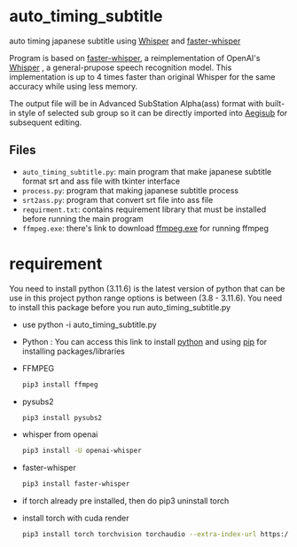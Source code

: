 # auto_timing_subtitle
auto timing japanese subtitle using [Whisper](https://github.com/openai/whisper) and [faster-whisper](https://github.com/SYSTRAN/faster-whisper)

Program is based on [faster-whisper](https://github.com/SYSTRAN/faster-whisper), a reimplementation of OpenAI's [Whisper](https://github.com/openai/whisper) , a general-prupose speech recognition model. This implementation is up to 4 times faster than original Whisper for the same accuracy while using less memory.

The output file will be in Advanced SubStation Alpha(ass) format with built-in style of selected sub group so it can be directly imported into [Aegisub](https://github.com/Aegisub/Aegisub) for subsequent editing.
## Files
- `auto_timing_subtitle.py`: main program that make japanese subtitle format srt and ass file with tkinter interface
- `process.py`: program that making japanese subtitle process
- `srt2ass.py`: program that convert srt file into ass file
- `requirment.txt`: contains requirement library that must be installed before running the main program
- `ffmpeg.exe`: there's link to download [ffmpeg.exe](https://drive.google.com/file/d/1yQBdXjjCHrxwjbNHvmFazyVv3Mh0ucOa/view?usp=sharing) for running ffmpeg
# requirement
You need to install python (3.11.6) is the latest version of python that can be use in this project python range options is between (3.8 - 3.11.6).
You need to install this package before you run auto_timing_subtitle.py
* use python -i auto_timing_subtitle.py

* Python : You can access this link to install [python](https://www.python.org/downloads/) and using [pip](https://pypi.org/project/pip/) for installing  packages/libraries
* FFMPEG
  ```bash
  pip3 install ffmpeg
* pysubs2
  ```bash
  pip3 install pysubs2
* whisper from openai
  ```bash
  pip3 install -U openai-whisper
* faster-whisper
  ```bash
  pip3 install faster-whisper
* if torch already pre installed, then do 
  pip3 uninstall torch
* install torch with cuda render
  ```bash
  pip3 install torch torchvision torchaudio --extra-index-url https://download.pytorch.org/whl/cu121 (for nvidia gpu)

